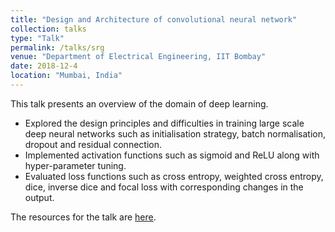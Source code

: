 ```yaml
---
title: "Design and Architecture of convolutional neural network"
collection: talks
type: "Talk"
permalink: /talks/srg
venue: "Department of Electrical Engineering, IIT Bombay"
date: 2018-12-4
location: "Mumbai, India"
---
```

This talk presents an overview of the domain of deep learning. 
* Explored the design principles and difficulties in training large scale deep neural networks such as initialisation
strategy, batch normalisation, dropout and residual connection.
* Implemented activation functions such as sigmoid and ReLU along with hyper-parameter tuning.
* Evaluated loss functions such as cross entropy, weighted cross entropy, dice, inverse dice and focal loss with
corresponding changes in the output.

The resources for the talk are [here](/images/M.Tech_seminar.pdf "Presentation PDF").
